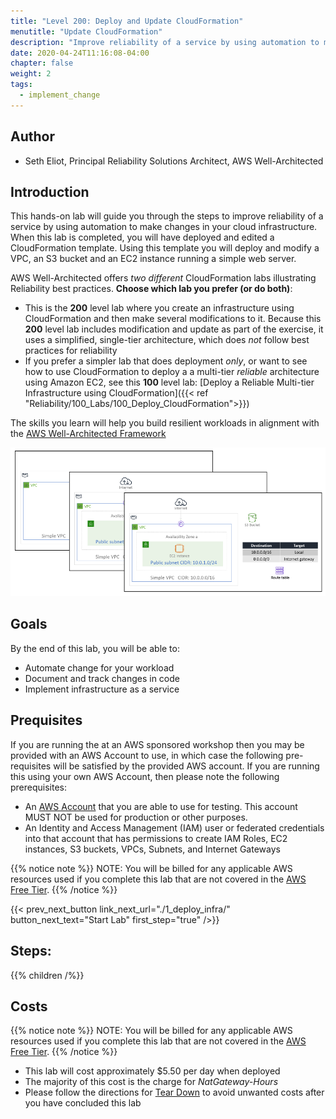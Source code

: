 ```yaml
---
title: "Level 200: Deploy and Update CloudFormation"
menutitle: "Update CloudFormation"
description: "Improve reliability of a service by using automation to make changes in your cloud infrastructure"
date: 2020-04-24T11:16:08-04:00
chapter: false
weight: 2
tags:
  - implement_change
---
```


## Author

* Seth Eliot, Principal Reliability Solutions Architect, AWS Well-Architected

## Introduction

This hands-on lab will guide you through the steps to improve reliability of a service by using automation to make changes in your cloud infrastructure. When this lab is completed, you will have deployed and edited a CloudFormation template. Using this template you will deploy and modify a VPC, an S3 bucket and an EC2 instance running a simple web server.

AWS Well-Architected offers _two different_ CloudFormation labs illustrating Reliability best practices. **Choose which lab you prefer (or do both)**:

* This is the **200** level lab where you create an infrastructure using CloudFormation and then make several modifications to it. Because this **200** level lab includes modification and update as part of the exercise, it uses a simplified, single-tier  architecture, which does _not_ follow best practices for reliability
* If you prefer a simpler lab that does deployment _only_, or want to see how to use CloudFormation to deploy a a multi-tier _reliable_ architecture using Amazon EC2, see this **100** level lab: [Deploy a Reliable Multi-tier Infrastructure using CloudFormation]({{< ref "Reliability/100_Labs/100_Deploy_CloudFormation">}})

The skills you learn will help you build resilient workloads in alignment with the [AWS Well-Architected Framework](https://aws.amazon.com/architecture/well-architected/)

![StackUpdates](/Reliability/200_Deploy_and_Update_CloudFormation/Images/StackUpdates.png)

## Goals

By the end of this lab, you will be able to:

* Automate change for your workload
* Document and track changes in code
* Implement infrastructure as a service

## Prequisites

If you are running the at an AWS sponsored workshop then you may be provided with an AWS Account to use, in which case the following pre-requisites will be satisfied by the provided AWS account.  If you are running this using your own AWS Account, then please note the following prerequisites:

* An [AWS Account](https://portal.aws.amazon.com/gp/aws/developer/registration/index.html) that you are able to use for testing. This account MUST NOT be used for production or other purposes.
* An Identity and Access Management (IAM) user or federated credentials into that account that has permissions to create IAM Roles, EC2 instances, S3 buckets, VPCs, Subnets, and Internet Gateways

{{% notice note %}}
NOTE: You will be billed for any applicable AWS resources used if you complete this lab that are not covered in the [AWS Free Tier](https://aws.amazon.com/free/).
{{% /notice %}}

{{< prev_next_button link_next_url="./1_deploy_infra/" button_next_text="Start Lab" first_step="true" />}}

## Steps:
{{% children /%}}

## Costs
{{% notice note %}}
NOTE: You will be billed for any applicable AWS resources used if you complete this lab that are not covered in the [AWS Free Tier](https://aws.amazon.com/free/).
{{% /notice %}}

* This lab will cost approximately $5.50 per day when deployed
* The majority of this cost is the charge for _NatGateway-Hours_
* Please follow the directions for [Tear Down](./6_cleanup/) to avoid unwanted costs after you have concluded this lab
